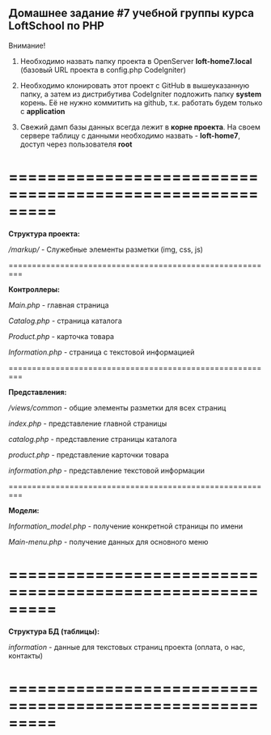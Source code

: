 ## Домашнее задание #7 учебной группы курса LoftSchool по PHP

Внимание!

1) Необходимо назвать папку проекта в OpenServer **loft-home7.local** (базовый URL проекта в config.php CodeIgniter)

2) Необходимо клонировать этот проект с GitHub в вышеуказанную папку, а затем из дистрибутива CodeIgniter подложить папку **system** корень. Её не нужно коммитить на github, т.к. работать будем только с **application**

3) Свежий дамп базы данных всегда лежит в **корне проекта**. На своем сервере таблицу с данными необходимо назвать - **loft-home7**, доступ через пользователя **root**

=========================================================
=========================================================

**Структура проекта:**

*/markup/* - Служебные элементы разметки (img, css, js)

=========================================================

**Контроллеры:**

*Main.php* - главная страница

*Catalog.php* - страница каталога

*Product.php* - карточка товара

*Information.php* - страница с текстовой информацией

=========================================================

**Представления:**

*/views/common* - общие элементы разметки для всех страниц

*index.php* - представление главной страницы

*catalog.php* - представление страницы каталога

*product.php* - представление карточки товара

*information.php* - представление текстовой информации

=========================================================

**Модели:**

*Information_model.php* - получение конкретной страницы по имени

*Main-menu.php* - получение данных для основного меню

=========================================================
=========================================================

**Структура БД (таблицы):**

*information* - данные для текстовых страниц проекта (оплата, о нас, контакты)

=========================================================
=========================================================